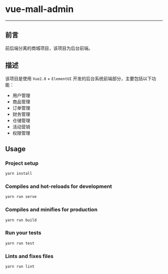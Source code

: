 # vue-mall-admin

---

## 前言

前后端分离的商城项目，该项目为后台前端。

## 描述

该项目是使用 `Vue2.0` + `ElementUI` 开发的后台系统前端部分，主要包括以下功能：

* 用户管理
* 商品管理
* 订单管理
* 财务管理
* 仓储管理
* 活动营销
* 权限管理

## Usage

### Project setup

```bash
yarn install
```

### Compiles and hot-reloads for development

```bash
yarn run serve
```

### Compiles and minifies for production

```bash
yarn run build
```

### Run your tests

```bash
yarn run test
```

### Lints and fixes files

```bash
yarn run lint
```
